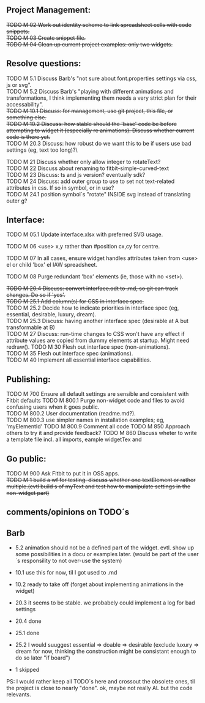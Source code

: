 Project Management:
-
~~TODO M 02 Work out identity scheme to link spreadsheet cells with code snippets.~~\
~~TODO M 03 Create snippet file.~~\
~~TODO M 04 Clean up current project examples: only two widgets.~~

Resolve questions:
-
TODO M 5.1 Discuss Barb's "not sure about font.properties settings via css, js or svg".\
TODO M 5.2 Discuss Barb's "playing with different animations and transformations, I think implementing them needs a very strict plan for their accessability".\
~~TODO M 10.1 Discuss: for management, use git project, this file, or something else.~~\
~~TODO M 10.2 Discuss: how stable should the 'base' code be before attempting to widget it (especially re animations). Discuss whether current code is there yet.~~\
TODO M 20.3 Discuss: how robust do we want this to be if users use bad settings (eg, text too long)?\

TODO M 21 Discuss whether only allow integer to rotateText?\
TODO M 22 Discuss about renaming to fitbit-simple-curved-text\
TODO M 23 Discuss: ts and js version? eventually sdk?\
TODO M 24 Discuss: add outer group to use to set not text-related attributes in css. If so in symbol, or in use?\
TODO M 24.1 position symbol´s "rotate" INSIDE svg instead of translating outer g?

Interface:
-
TODO M 05.1 Update interface.xlsx with preferred SVG usage.

TODO M 06 \<use\> x,y rather than #position cx,cy for centre.

TODO M 07 In all cases, ensure widget handles attributes taken from \<use\> el or child 'box' el IAW spreadsheet.

TODO M 08 Purge redundant 'box' elements (ie, those with no \<set\>).

~~TODO M 20.4 Discuss: convert interface.odt to .md, so git can track changes. Do so if 'yes'.~~\
~~TODO M 25.1 Add column(s) for CSS in interface spec.~~\
TODO M 25.2 Decide how to indicate priorities in interface spec (eg, essential, desirable, luxury, dream).\
TODO M 25.3 Discuss: having another interface spec (desirable at A but transformable at B)\
TODO M 27 Discuss: run-time changes to CSS won't have any effect if attribute values are copied from dummy elements at startup. Might need redraw().
TODO M 30 Flesh out interface spec (non-animations).\
TODO M 35 Flesh out interface spec (animations).\
TODO M 40 Implement all essential interface capabilities.

Publishing:
-
TODO M 700 Ensure all default settings are sensible and consistent with Fitbit defaults
TODO M 800.1 Purge non-widget code and files to avoid confusing users when it goes public.\
TODO M 800.2 User documentation (readme.md?).\
TODO M 800.3 use simpler names in installation examples; eg, 'myElementId'
TODO M 800.9 Comment all code
TODO M 850 Approach others to try it and provide feedback?
TODO M 860 Discuss wheter to write a template file incl. all imports, eample widgetTex and <use>

 Go public:
 -
TODO M 900 Ask Fitbit to put it in OSS apps.\
~~TODO M 1 build a wf for testing. discuss whether one textElement or rather multiple.(evtl build <use>s of myText and test how to manipulate settings in the non-widget part)~~

comments/opinions on TODO´s
-

Barb
-
* 5.2   animation should not be a defined part of the widget. evtl. show up some possibilities in a docu or examples later.
        (would be part of the user´s responsility to not over-use the system)
* 10.1  use this for now, til I got used to .md
* 10.2  ready to take off (forget about implementing animations in the widget)

* 20.3  it seems to be stable. we probabely could implement a log for bad settings
* 20.4  done
* 25.1  done
* 25.2  I would suuggest essential => doable => desirable (exclude luxury => dream for now, thinking the construction might be consistant enough to do so later "if board")
* 1     skipped

PS: I would rather keep all TODO´s here and crossout the obsolete ones, til the project is close to nearly "done".
ok, maybe not really AL but the code relevants.